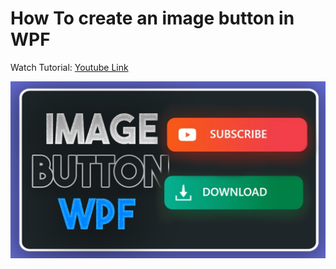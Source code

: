 # How To create an image button in WPF
Watch Tutorial: [Youtube Link](https://youtu.be/m435qI7Y5zU)

![Thumbnail](Thumbnail.png)
